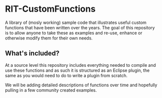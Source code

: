 RIT-CustomFunctions
===================

A library of (mosly working) sample code that illustrates useful custom functions that have been written over the years.
The goal of this repository is to allow anyone to take these as examples and re-use, enhance or otherwise modify them for their own needs.

## What's included?
At a source level this repository includes everything needed to compile and use these functions and as such it is structured as an Eclipse plugin, the same as you would need to do to write a plugin from scratch.

We will be adding detailed descriptions of functions over time and hopefully pulling in a few community created examples.